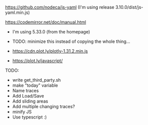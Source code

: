 https://github.com/nodeca/js-yaml (I'm using release 3.10.0/dist/js-yaml.min.js)

https://codemirror.net/doc/manual.html
- I'm using 5.33.0 (from the homepage)
- TODO: minimize this instead of copying the whole thing...

- https://cdn.plot.ly/plotly-1.31.2.min.js
- https://plot.ly/javascript/

TODO:
- write get_third_party.sh
- make "today" variable
- Name traces
- Add Load/Save
- Add sliding areas
- Add multiple changing traces?
- minify JS
- Use typescript :)
